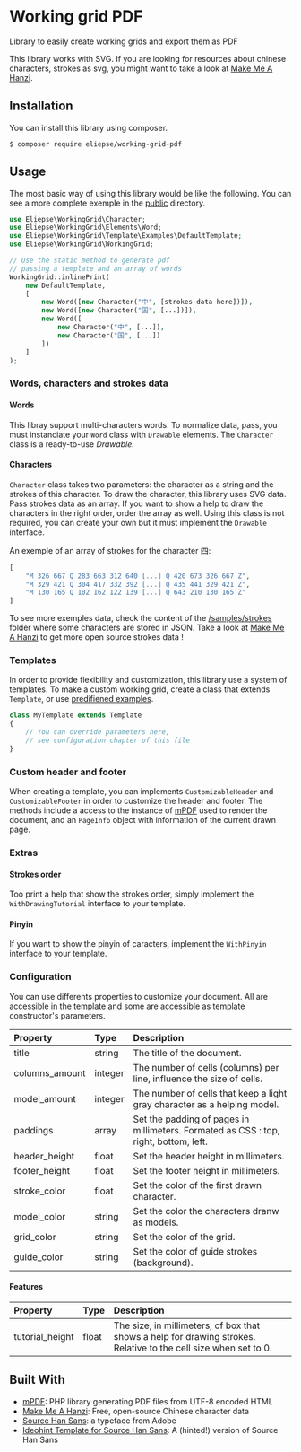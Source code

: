 # Working grid PDF
Library to easily create working grids and export them as PDF

This library works with SVG. If you are looking for resources about chinese characters, strokes as svg, you might want 
to take a look at [Make Me A Hanzi](https://github.com/skishore/makemeahanzi).

## Installation

You can install this library using composer.

```
$ composer require eliepse/working-grid-pdf
```


## Usage

The most basic way of using this library would be like the following.
You can see a more complete exemple in the [public](/public) directory.

```php
use Eliepse\WorkingGrid\Character;
use Eliepse\WorkingGrid\Elements\Word;
use Eliepse\WorkingGrid\Template\Examples\DefaultTemplate;
use Eliepse\WorkingGrid\WorkingGrid;

// Use the static method to generate pdf 
// passing a template and an array of words
WorkingGrid::inlinePrint(
    new DefaultTemplate, 
    [
        new Word([new Character("中", [strokes data here])]),
        new Word([new Character("国", [...])]),
        new Word([
            new Character("中", [...]),
            new Character("国", [...])
        ])
    ]
);
```

### Words, characters and strokes data

#### Words

This libray support multi-characters words. To normalize data, pass, you must instanciate your `Word` class with 
`Drawable` elements. The `Character` class is a ready-to-use _Drawable._

#### Characters

`Character` class takes two parameters: the character as a string and the strokes of this character. To draw the 
character, this library uses SVG data. Pass strokes data as an array. If you want to show a help to draw the characters 
in the right order, order the array as well. Using this class is not required, you can create your own but it must 
implement the `Drawable` interface.

An exemple of an array of strokes for the character 四:

```php
[
    "M 326 667 Q 283 663 312 640 [...] Q 420 673 326 667 Z",
    "M 329 421 Q 304 417 332 392 [...] Q 435 441 329 421 Z",
    "M 130 165 Q 102 162 122 139 [...] Q 643 210 130 165 Z"
]
```

To see more exemples data, check the content of the [/samples/strokes](/resources/samples/strokes) folder where some
characters are stored in JSON. Take a look at [Make Me A Hanzi](https://github.com/skishore/makemeahanzi) to get more
open source strokes data !

### Templates

In order to provide flexibility and customization, this library use a system of templates. To make a custom working 
grid, create a class that extends `Template`, or use [predifiened examples](/src/Template/Examples). 

```php
class MyTemplate extends Template
{
    // You can override parameters here, 
    // see configuration chapter of this file
}
```

### Custom header and footer

When creating a template, you can implements `CustomizableHeader` and `CustomizableFooter` in order to customize the
header and footer. The methods include a access to the instance of [mPDF](https://github.com/mpdf/mpdf) used to render
the document, and an `PageInfo` object with information of the current drawn page.

### Extras

#### Strokes order

Too print a help that show the strokes order, simply implement the `WithDrawingTutorial` interface to your template.

#### Pinyin

If you want to show the pinyin of caracters, implement the `WithPinyin` interface to your template.

### Configuration

You can use differents properties to customize your document. All are accessible in the template and some are accessible
as template constructor's parameters.

| Property        | Type          | Description 
|:--------------- |:--------------|:------------
| title           | string        | The title of the document.
| columns_amount  | integer       | The number of cells (columns) per line, influence the size of cells.
| model_amount    | integer       | The number of cells that keep a light gray character as a helping model.
| paddings        | array         | Set the padding of pages in millimeters. Formated as CSS : top, right, bottom, left.
| header_height   | float         | Set the header height in millimeters.
| footer_height   | float         | Set the footer height in millimeters.
| stroke_color    | float         | Set the color of the first drawn character.
| model_color     | string        | Set the color the characters dranw as models.
| grid_color      | string        | Set the color of the grid.
| guide_color     | string        | Set the color of guide strokes (background).

#### Features

| Property        | Type    | Description 
|:--------------- |:--------|:------------
| tutorial_height | float   | The size, in millimeters, of box that shows a help for drawing strokes. Relative to the cell size when set to 0.


## Built With

* [mPDF](https://github.com/mpdf/mpdf): PHP library generating PDF files from UTF-8 encoded HTML
* [Make Me A Hanzi](https://github.com/skishore/makemeahanzi): Free, open-source Chinese character data
* [Source Han Sans](https://github.com/adobe-fonts/source-han-sans): a typeface from Adobe
* [Ideohint Template for Source Han Sans](https://github.com/be5invis/source-han-sans-ttf): A (hinted!) version of Source Han Sans 